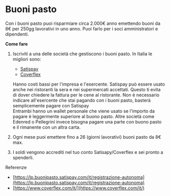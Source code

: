 # Buoni pasto

Con i buoni pasto puoi risparmiare circa 2.000€ anno emettendo buoni da 8€ per 250gg lavorativi in uno anno. Puoi farlo per i soci amministratori e dipendenti.

**Come fare**

1.  Iscriviti a una delle società che gestiscono i buoni pasto. In Italia le migliori sono:

    * [Satispay](https://buonipasto.satispay.com/)
    * [Coverflex](https://www.coverflex.com/it/)

    Hanno costi bassi per l'impresa e l'esercente. Satispay può essere usato anche nei ristoranti la sera e nei supermercati accettati. Questo ti evita di dover chiedere la fattura per le cene al ristorante. Non è necessario indicare all'esercente che stai pagando con i buoni pasto, basterà semplicemente pagare con Satispay\
    Entrambi hanno un wallet personale che viene usato se l'importo da pagare è leggermente superiore al buono pasto. Altre società come Edenred o  Pellegrini invece bisogna pagare una parte con buono pasto e il rimanente con un altra carta.
2. Ogni mese puoi emettere fino a 26 (giorni lavorativi) buoni pasto da 8€ max. &#x20;
3. I soldi vengono accrediti nel tuo conto Satisapy/Coverflex e sei pronto a spenderli.



Referenze

* [https://lp.buonipasto.satispay.com/it/registrazione-autonoma](https://lp.buonipasto.satispay.com/it/registrazione-autonoma)
* [https://www.coverflex.com/it/](https://www.coverflex.com/it/)
